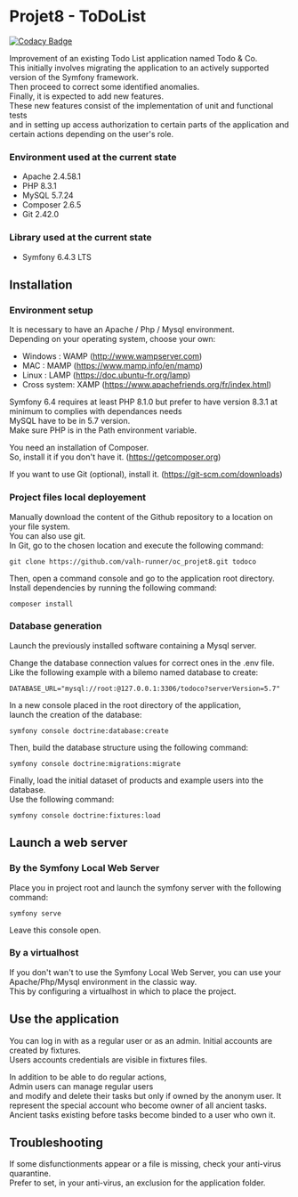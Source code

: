 # Projet8 - ToDoList

[![Codacy Badge](https://app.codacy.com/project/badge/Grade/469b12a1b5d6467ea88f9dcd9129f428)](https://app.codacy.com/gh/valh-runner/oc_projet8/dashboard?utm_source=gh&utm_medium=referral&utm_content=&utm_campaign=Badge_grade)


Improvement of an existing Todo List application named Todo & Co.\
This initially involves migrating the application to an actively supported version of the Symfony framework.\
Then proceed to correct some identified anomalies.\
Finally, it is expected to add new features.\
These new features consist of the implementation of unit and functional tests\
and in setting up access authorization to certain parts of the application and certain actions depending on the user's role.

### Environment used at the current state
-   Apache 2.4.58.1
-   PHP 8.3.1
-   MySQL 5.7.24
-   Composer 2.6.5
-   Git 2.42.0

### Library used at the current state
-   Symfony 6.4.3 LTS

## Installation

### Environment setup

It is necessary to have an Apache / Php / Mysql environment.\
Depending on your operating system, choose your own:
-   Windows : WAMP (<http://www.wampserver.com>)
-   MAC : MAMP (<https://www.mamp.info/en/mamp>)
-   Linux : LAMP (<https://doc.ubuntu-fr.org/lamp>)
-   Cross system: XAMP (<https://www.apachefriends.org/fr/index.html>)

Symfony 6.4 requires at least PHP 8.1.0 but prefer to have version 8.3.1 at minimum to complies with dependances needs\
MySQL have to be in 5.7 version.\
Make sure PHP is in the Path environment variable.

You need an installation of Composer.\
So, install it if you don't have it. (<https://getcomposer.org>)

If you want to use Git (optional), install it. (<https://git-scm.com/downloads>)

### Project files local deployement

Manually download the content of the Github repository to a location on your file system.\
You can also use git.\
In Git, go to the chosen location and execute the following command:
```
git clone https://github.com/valh-runner/oc_projet8.git todoco

```

Then, open a command console and go to the application root directory.\
Install dependencies by running the following command:
```
composer install
```

### Database generation
Launch the previously installed software containing a Mysql server.

Change the database connection values for correct ones in the .env file.\
Like the following example with a bilemo named database to create:
```
DATABASE_URL="mysql://root:@127.0.0.1:3306/todoco?serverVersion=5.7"
```

In a new console placed in the root directory of the application,\
launch the creation of the database:
```
symfony console doctrine:database:create
```

Then, build the database structure using the following command:
```
symfony console doctrine:migrations:migrate
```

Finally, load the initial dataset of products and example users into the database.\
Use the following command:
```
symfony console doctrine:fixtures:load
```

## Launch a web server

### By the Symfony Local Web Server
Place you in project root and launch the symfony server with the following command:
```
symfony serve
```
Leave this console open.

### By a virtualhost
If you don't wan't to use the Symfony Local Web Server, you can use your Apache/Php/Mysql environment in the classic way.\
This by configuring a virtualhost in which to place the project.

## Use the application

You can log in with as a regular user or as an admin.
Initial accounts are created by fixtures.\
Users accounts credentials are visible in fixtures files.

In addition to be able to do regular actions,\
Admin users can manage regular users\
and modify and delete their tasks but only if owned by the anonym user.
It represent the special account who become owner of all ancient tasks.
Ancient tasks existing before tasks become binded to a user who own it.

## Troubleshooting

If some disfunctionments appear or a file is missing, check your anti-virus quarantine.\
Prefer to set, in your anti-virus, an exclusion for the application folder.
